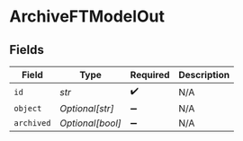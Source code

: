 # ArchiveFTModelOut


## Fields

| Field              | Type               | Required           | Description        |
| ------------------ | ------------------ | ------------------ | ------------------ |
| `id`               | *str*              | :heavy_check_mark: | N/A                |
| `object`           | *Optional[str]*    | :heavy_minus_sign: | N/A                |
| `archived`         | *Optional[bool]*   | :heavy_minus_sign: | N/A                |